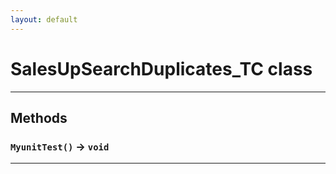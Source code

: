 ```yaml
---
layout: default
---
```

# SalesUpSearchDuplicates_TC class
---
## Methods
### `MyunitTest()` → `void`
---
